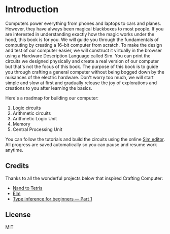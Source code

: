# Introduction

Computers power everything from phones and laptops to cars and planes. However, they have always been magical blackboxes to most people. If you are interested in understanding exactly how the magic works under the hood, this book is for you. We will guide you through the fundamentals of computing by creating a 16-bit computer from scratch. To make the design and test of our computer easier, we will construct it virtually in the browser using a Hardware Description Language called Sim. You can print the circuits we designed physically and create a real version of our computer but that's not the focus of this book. The purpose of this book is to guide you through crafting a general computer without being bogged down by the nuisances of the electric hardware. Don't worry too much, we will start simple and slow at first and gradually release the joy of explorations and creations to you after learning the basics.

Here's a roadmap for building our computer:

1. Logic circuits
2. Arithmetic circuits
3. Arithmetic Logic Unit
4. Memory
5. Central Processing Unit

You can follow the tutorials and build the circuits using the online [Sim editor](https://alienkevin.github.io/sim-lang/). All progress are saved automatically so you can pause and resume work anytime.

## Credits

Thanks to all the wonderful projects below that inspired Crafting Computer:

* [Nand to Tetris](https://www.nand2tetris.org/)
* [Elm](http://elm-lang.org/)
* [Type inference for beginners — Part 1](https://medium.com/@dhruvrajvanshi/type-inference-for-beginners-part-1-3e0a5be98a4b)

## License

MIT

